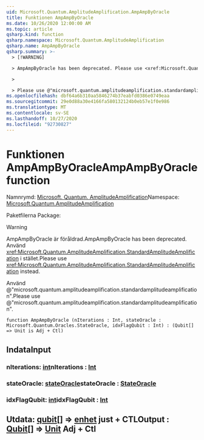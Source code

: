 ```yaml
---
uid: Microsoft.Quantum.AmplitudeAmplification.AmpAmpByOracle
title: Funktionen AmpAmpByOracle
ms.date: 10/26/2020 12:00:00 AM
ms.topic: article
qsharp.kind: function
qsharp.namespace: Microsoft.Quantum.AmplitudeAmplification
qsharp.name: AmpAmpByOracle
qsharp.summary: >-
  > [!WARNING]

  > AmpAmpByOracle has been deprecated. Please use <xref:Microsoft.Quantum.AmplitudeAmplification.StandardAmplitudeAmplification> instead.

  >

  > Please use @"microsoft.quantum.amplitudeamplification.standardamplitudeamplification".
ms.openlocfilehash: dbf64a6b310aa5846274b37eabfd0386e0749eaa
ms.sourcegitcommit: 29e0d88a30e4166fa580132124b0eb57e1f0e986
ms.translationtype: MT
ms.contentlocale: sv-SE
ms.lasthandoff: 10/27/2020
ms.locfileid: "92730827"
---
```

# <a name="ampampbyoracle-function"></a><span data-ttu-id="ee9cb-102">Funktionen AmpAmpByOracle</span><span class="sxs-lookup"><span data-stu-id="ee9cb-102">AmpAmpByOracle function</span></span>

<span data-ttu-id="ee9cb-103">Namnrymd: [Microsoft. Quantum. AmplitudeAmplification](xref:Microsoft.Quantum.AmplitudeAmplification)</span><span class="sxs-lookup"><span data-stu-id="ee9cb-103">Namespace: [Microsoft.Quantum.AmplitudeAmplification](xref:Microsoft.Quantum.AmplitudeAmplification)</span></span>

<span data-ttu-id="ee9cb-104">Paketfilerna [](https://nuget.org/packages/)</span><span class="sxs-lookup"><span data-stu-id="ee9cb-104">Package: [](https://nuget.org/packages/)</span></span>


> [!WARNING]
> <span data-ttu-id="ee9cb-105">AmpAmpByOracle är föråldrad.</span><span class="sxs-lookup"><span data-stu-id="ee9cb-105">AmpAmpByOracle has been deprecated.</span></span> <span data-ttu-id="ee9cb-106">Använd <xref:Microsoft.Quantum.AmplitudeAmplification.StandardAmplitudeAmplification> i stället.</span><span class="sxs-lookup"><span data-stu-id="ee9cb-106">Please use <xref:Microsoft.Quantum.AmplitudeAmplification.StandardAmplitudeAmplification> instead.</span></span>
>
> <span data-ttu-id="ee9cb-107">Använd @"microsoft.quantum.amplitudeamplification.standardamplitudeamplification".</span><span class="sxs-lookup"><span data-stu-id="ee9cb-107">Please use @"microsoft.quantum.amplitudeamplification.standardamplitudeamplification".</span></span>



```qsharp
function AmpAmpByOracle (nIterations : Int, stateOracle : Microsoft.Quantum.Oracles.StateOracle, idxFlagQubit : Int) : (Qubit[] => Unit is Adj + Ctl)
```


## <a name="input"></a><span data-ttu-id="ee9cb-108">Indata</span><span class="sxs-lookup"><span data-stu-id="ee9cb-108">Input</span></span>

### <a name="niterations--int"></a><span data-ttu-id="ee9cb-109">nIterations: [int](xref:microsoft.quantum.lang-ref.int)</span><span class="sxs-lookup"><span data-stu-id="ee9cb-109">nIterations : [Int](xref:microsoft.quantum.lang-ref.int)</span></span>




### <a name="stateoracle--stateoracle"></a><span data-ttu-id="ee9cb-110">stateOracle: [stateOracle](xref:Microsoft.Quantum.Oracles.StateOracle)</span><span class="sxs-lookup"><span data-stu-id="ee9cb-110">stateOracle : [StateOracle](xref:Microsoft.Quantum.Oracles.StateOracle)</span></span>




### <a name="idxflagqubit--int"></a><span data-ttu-id="ee9cb-111">idxFlagQubit: [int](xref:microsoft.quantum.lang-ref.int)</span><span class="sxs-lookup"><span data-stu-id="ee9cb-111">idxFlagQubit : [Int](xref:microsoft.quantum.lang-ref.int)</span></span>





## <a name="output--qubit--unit-adj--ctl"></a><span data-ttu-id="ee9cb-112">Utdata: [qubit](xref:microsoft.quantum.lang-ref.qubit)[] => [enhet](xref:microsoft.quantum.lang-ref.unit) just + CTL</span><span class="sxs-lookup"><span data-stu-id="ee9cb-112">Output : [Qubit](xref:microsoft.quantum.lang-ref.qubit)[] => [Unit](xref:microsoft.quantum.lang-ref.unit) Adj + Ctl</span></span>

